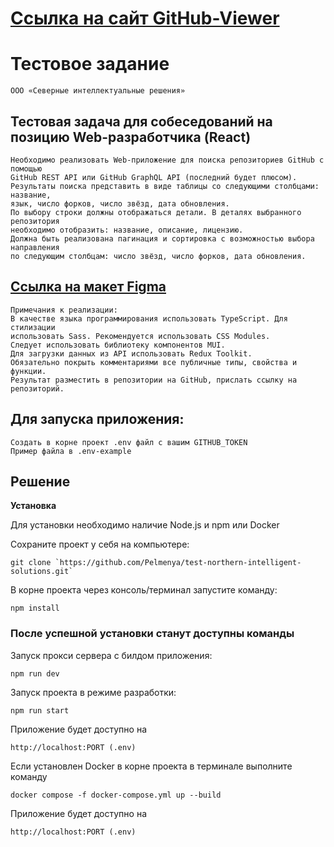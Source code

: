 # [Ссылка на сайт GitHub-Viewer](https://test.top-hotels.su)

# Тестовое задание

    ООО «Северные интеллектуальные решения»

## Тестовая задача для собеседований на позицию Web-разработчика (React)

    Необходимо реализовать Web-приложение для поиска репозиториев GitHub с помощью
    GitHub REST API или GitHub GraphQL API (последний будет плюсом).
    Результаты поиска представить в виде таблицы со следующими столбцами: название,
    язык, число форков, число звёзд, дата обновления.
    По выбору строки должны отображаться детали. В деталях выбранного репозитория
    необходимо отобразить: название, описание, лицензию.
    Должна быть реализована пагинация и сортировка с возможностью выбора направления
    по следующим столбцам: число звёзд, число форков, дата обновления.

## [Ссылка на макет Figma](https://www.figma.com/file/XtOoRhJBLDywBS7Or21FNJ/Тестовое-задание?node-id=0%3A1&t=tVv06SEXTQ5RpdiA-1)

    Примечания к реализации:
    В качестве языка программирования использовать TypeScript. Для стилизации
    использовать Sass. Рекомендуется использовать CSS Modules.
    Следует использовать библиотеку компонентов MUI.
    Для загрузки данных из API использовать Redux Toolkit.
    Обязательно покрыть комментариями все публичные типы, свойства и функции.
    Результат разместить в репозитории на GitHub, прислать ссылку на репозиторий.

## Для запуска приложения:
    Создать в корне проект .env файл с вашим GITHUB_TOKEN
    Пример файла в .env-example
    
## Решение


**Установка**

Для установки необходимо наличие Node.js и npm или Docker

Сохраните проект у себя на компьютере:
```
git clone `https://github.com/Pelmenya/test-northern-intelligent-solutions.git`
```
В корне проекта через консоль/терминал запустите команду:
```
npm install
```

### После успешной установки станут доступны команды

Запуск прокси сервера с билдом приложения:  
```
npm run dev
```
Запуск проекта в режиме разработки:
```
npm run start
```

Приложение будет доступно на 
```
http://localhost:PORT (.env) 
```

Если установлен Docker в корне проекта в терминале выполните команду
```
docker compose -f docker-compose.yml up --build
```
Приложение будет доступно на 
```
http://localhost:PORT (.env) 
```
